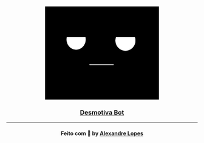 <h3 align="center">
    <img alt="Logo" title="#logo" width="300px" src="https://raw.githubusercontent.com/AlexandreL0pes/desmotiva_bot/master/img/logo.png">
    <br><br>
    <b><a href="https://twitter.com/desmotiva_bot" target="_blank">Desmotiva Bot</a></b>
    <br>
</h3>


---
<h4 align="center">
    Feito com 💜 by <a href="https://www.linkedin.com/in/alexandrel0pes/" target="_blank">Alexandre Lopes</a>
</h4>
